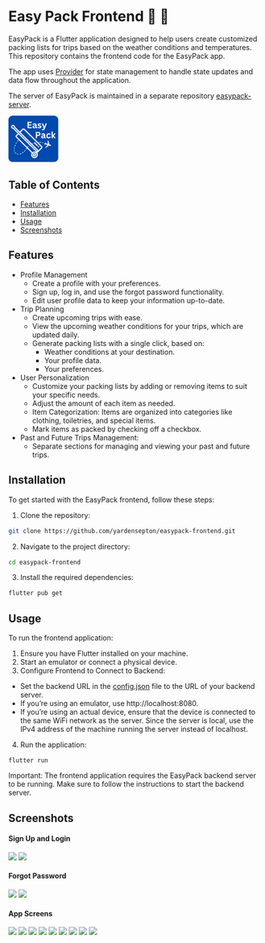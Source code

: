 # Easy Pack Frontend :luggage: :memo:

EasyPack is a Flutter application designed to help users create customized packing lists for trips based on the weather conditions and temperatures. This repository contains the frontend code for the EasyPack app.

The app uses [Provider](https://pub.dev/packages/provider) for state management to handle state updates and data flow throughout the application.

The server of EasyPack is maintained in a separate repository [easypack-server](https://github.com/yardensepton/easypack-server).

<img src="https://github.com/yardensepton/easypack-frontend/blob/ce82672abd3e5d3a93b73b971fd8bd6dba95444b/assets/background/EasyPack.png" width="100" />


## Table of Contents
* [Features](#features)
* [Installation](#installation)
* [Usage](#usage)
* [Screenshots](#screenshots)

## Features
* Profile Management
    * Create a profile with your preferences.
    * Sign up, log in, and use the forgot password functionality.
    * Edit user profile data to keep your information up-to-date.
* Trip Planning
    * Create upcoming trips with ease.
    * View the upcoming weather conditions for your trips, which are updated daily.
    * Generate packing lists with a single click, based on:
        * Weather conditions at your destination.
        * Your profile data.
        * Your preferences.
* User Personalization
    * Customize your packing lists by adding or removing items to suit your specific needs.
    *  Adjust the amount of each item as needed.
    * Item Categorization: Items are organized into categories like clothing, toiletries, and special items.
    * Mark items as packed by checking off a checkbox.
* Past and Future Trips Management:
    * Separate sections for managing and viewing your past and future trips.

## Installation
To get started with the EasyPack frontend, follow these steps:
1. Clone the repository:
```bash
git clone https://github.com/yardensepton/easypack-frontend.git
```
2. Navigate to the project directory:
```bash
cd easypack-frontend
```
3. Install the required dependencies:
```bash
flutter pub get
```
## Usage
To run the frontend application:
1. Ensure you have Flutter installed on your machine.
2. Start an emulator or connect a physical device.
3. Configure Frontend to Connect to Backend:
* Set the backend URL in the [config.json](assets/config.json) file to the URL of your backend server.
* If you’re using an emulator, use http://localhost:8080.
* If you’re using an actual device, ensure that the device is connected to the same WiFi network as the server. Since the server is local, use the IPv4 address of the machine running the server instead of localhost.
4. Run the application:
```
flutter run
```

Important: The frontend application requires the EasyPack backend server to be running. Make sure to follow the instructions to start the backend server.


## Screenshots
#### Sign Up and Login

<img src="https://github.com/user-attachments/assets/4597c851-2a90-4581-9764-ce5dfbafbffa" width="30%"></img> 
<img src="https://github.com/user-attachments/assets/28e854a2-bbaa-42d4-bdb2-ae69ef5da0ee" width="30%"></img> 

#### Forgot Password

<img src="https://github.com/user-attachments/assets/a4092c4c-9f4e-4a8f-b75f-f4ec17476686" width="30%"></img>
<img src="https://github.com/user-attachments/assets/869aa0ef-597e-4562-b2eb-ff525b175901" width="30%"></img>



#### App Screens

<img src="https://github.com/user-attachments/assets/2c9bded4-5800-42c8-8f40-0b2ff39af1ce" width="30%"></img> 
<img src="https://github.com/user-attachments/assets/b4cf8a5a-287c-4d20-9918-e7bc4d32c729" width="30%"></img> 
<img src="https://github.com/user-attachments/assets/24233325-55c8-4881-9d87-68c46e6fb22b" width="30%"></img> 
<img src="https://github.com/user-attachments/assets/7ca79d88-0579-46b4-b33a-40e10b3b4f61" width="30%"></img> 
<img src="https://github.com/user-attachments/assets/26421c06-5555-4101-9d9a-b68e24f95548" width="30%"></img> 
<img src="https://github.com/user-attachments/assets/0cb0226e-3449-47aa-9866-fc9586601757" width="30%"></img> 
<img src="https://github.com/user-attachments/assets/d61e369d-34e9-4eab-a9ef-58463892c42c" width="30%"></img> 
<img src="https://github.com/user-attachments/assets/1ec7bc96-0447-4d07-96c7-bb21df770357" width="30%"></img> 
<img src="https://github.com/user-attachments/assets/210f9025-5cbe-47dd-a63d-c41491b0f047" width="30%"></img>
